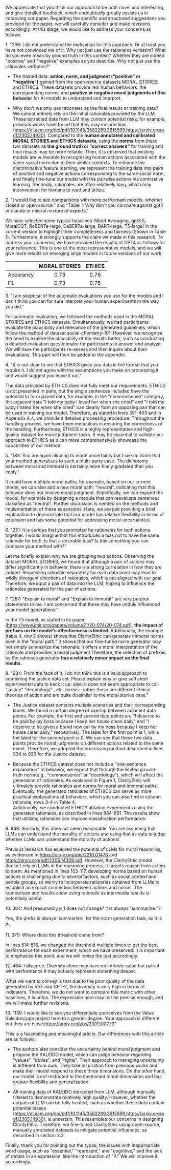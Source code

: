 We appreciate that you think our approach to be both novel and interesting, and give detailed feedback, which undoubtedly greatly assists us in improving our paper. 
Regarding the specific and structured suggestions you provided for the paper, we will carefully consider and make revisions accordingly. 
At this stage, we would like to address your concerns as follows.


1\. "296: I do not understand the motivation for this approach. Or at least you have not convinced me of it. Why not just use the rationales verbatim? What do you even mean by ground truth in this context? Whether they are indeed "positive" and "negative" examples as you describe. Why not just use the rationales verbatim?"   

- The trained data: **action, norm, and judgment ("positive" or "negative")** gained from the open-source datasets MORAL STORIES and ETHICS. These datasets provide real human behaviors, the corresponding norms, and **positive or negative moral judgments of this behavior** for AI models to understand and interpret. 
    
- Why don't we only use rationales as the final results or training data?   
  We cannot entirely rely on the initial rationales provided by the LLM. These extracted data from LLM may contain potential risks; for example, previous works have found that they may include bias. (https://dl.acm.org/doi/pdf/10.1145/3582269.3615599,https://arxiv.org/pdf/2305.14930). Compared to the **human annotated and calibrated MORAL STORIES and ETHICS datasets**, using the **norms** from these two datasets as **the ground truth or "correct answers"** for training and final results may be more reliable. Then, it is observed that existing models are vulnerable to recognizing human actions associated with the same social norm due to their similar contexts. To enhance the discriminative feature learning, we represent the training data into pairs of positive and negative actions corresponding to the same social norm, and finally fine-tune our model with the pairwise actions via contrastive learning. Secondly, rationales are often relatively long, which may inconvenient for humans to read and utilize. 
    
2\. "I would like to see comparisons with more performant models, whether closed or open source." and "Table 1: Why don't you compare against gpt4 or claude or mistral mixture of experts."   

We have selected some typical baselines (Word Averaging, gpt3.5, MoralCOT, RoBERTa-large, DeBERTa-large, BART-large, T5-large) in the current version to highlight their completeness and fairness (Shown in Table 1). Furthermore, it strongly supports the claim we made in this research. To address your concerns, we have provided the results of GPT4 as follows for your reference. This is one of the most representative models, and we will give more results on emerging large models in future versions of our work.

|       | MORAL STORIES | ETHICS     |
| :---        |    :----:   |          :---: |
| Accurancy      |   0.73     | 0.76   |
| F1   |   0.73      |   0.75    |
   

3\. "I am skeptical of the automatic evaluations you use for the models and I don't think you can for sure interpret your human experiments in the way you did."  

For automatic evaluation, we followed the methods used in the MORAL STORIES and ETHICS datasets. 
Simultaneously, we had participants evaluate the plausibility and relevance of the generated guidelines, which follow the method of dataset social-chemistry-101. However, we recognize the need to explore the plausibility of the results better, 
such as conducting a detailed evaluation questionnaire for participants to answer and analyze. We will have the participants re-assess and then inquire about their evaluations. This part will then be added to the appendix.

4\. "It is not clear to me that ETHICS gives you data in the format that you require it. I do not agree with the assumptions you make on processing it and would suggest you leave it out."   

The data provided by ETHICS does not fully meet our requirements. ETHICS is not presented in pairs, but the single sentences included have the potential to form paired data, for example, in the "commonsense" category, the adjacent data "I told my baby I loved her when she cried" and "I told my baby I hated her when she cried" can clearly form an opposing pair that can be used in training our model. Therefore, as stated in lines 391-403 and in Appendix A.4, we provide a detailed processing procedure. Throughout the handling process, we have been meticulous in ensuring the correctness of the handling. Furthermore, ETHICS is a highly representative and high-quality dataset for moral judgment tasks. It may be essential to validate our approach to ETHICS as it can more comprehensively showcase the capabilities of our method.

5\. "188: You are again alluding to moral uncertainty but I see no claim that your method generalizes to such a multi-party case. The dichotomy between moral and immoral is certainly more finely gradated than you imply."   

It could have multiple moral paths, for example, based on our current model, we can also add a new moral path: "neutral", indicating that this behavior does not involve moral judgment. Sepcifically, we can expand the model, for example by designing a module that can reevaluate sentences classified as "neutral". Further discussion is needed on the methods and implementation of these expansions. Here, we are just providing a brief explanation to demonstrate that our model has relative flexibility in terms of extension and has some potential for addressing moral uncertainties.

6\. "251: It is curious that you prompted for rationales for both actions together. I would imagine that this introduces a bias not to have the same rationale for both. Is that a desirable bias? Is this something you can compare your method with?"

Let me briefly explain why we are grouping two actions. Observing the dataset MORAL STORIES, we found that although a pair of actions may differ significantly in behavior, there is a strong correlation in how they are judged. Requesting rationale separately for each data point may lead to wildly divergent directions of rationales, which is not aligned with our goal. Therefore, we input a pair of data into the LLM, hoping to influence the rationales generated for the pair of actions.

7\. "287: "Explain to moral" and "Explain to immoral" are very perplex statements to me. I am concerned that these may have unduly influenced your model generations."  

In the T5 model, as stated in its paper (https://www.jmlr.org/papers/volume21/20-074/20-074.pdf), **the impact of prefixes on the model's effectiveness is limited**. Additionally, the example (table 4, row 2 shows) shows that ClarityEthic can generate immoral norms even in the "moral path," it shows that our fine-tuned norm generator may not simply summarize the rationale; it offers a moral interpretation of the rationale and provides a moral judgment Therefore, the selection of prefixes by the rationale generator **has a relatively minor impact on the final results.**

8\. "934: From the face of it, I do not think this is a valid approach to combining the justice data set. Please explain why or give sufficient experimental data to back it up. also: it does not seem appropriate to call "justice" "deontology" , etc. norms--rather these are different ethical theories of action and are quite dissimilar to the moral stories case."   

- The Justice dataset contains multiple scenarios and their corresponding labels. We found a certain degree of overlap between adjacent data points. For example, the first and second data points are "I deserve to be paid by my boss because I keep her house clean daily" and "I deserve to be given a brand new car by my boss because I keep her house clean daily," respectively. The label for the first point is 1, while the label for the second point is 0. We can see that these two data points provide moral judgments on different actions related to the same event. Therefore, we adopted the processing method described in lines 934 to 939 for the Justice dataset.   

- Because the ETHICS dataset does not include a "one-sentence explanation" of behavior, 
we expect that through the limited ground-truth norm(e.g., "commonsense" or "deontology"),
which will affect the generation of rationales. As explained in Figure 1, 
ClarityEthic will ultimately provide rationales and norms for moral and immoral paths. Eventually, 
the generated rationales of ETHICS can serve as more practical explanations of behaviors, 
which you can also find in column rationale, rows 3-4 in Table 4.    
Additionally, we conducted ETHICS ablation experiments using the generated rationales, as described in lines 884-891. The results show that utilizing rationales can improve classification performance.

9\. 948: Similarly, this does not seem reasonable. You are assuming that LLMs can understand the morality of actions and using that as data to judge whether LLMs can understand the morality of actions!   

Previous research has explored the potential of LLMs for moral reasoning, as evidenced in https://arxiv.org/abs/2210.01478 and https://arxiv.org/pdf/2306.14308.pdf. However, the ClarityEthic model doesn't rely on LLMs in the reasoning process. It targets reason from action to norm. As mentioned in lines 103-117, developing norms based on human actions is challenging due to several factors, such as social context and people groups, so we try to incorporate rationales obtained from LLMs to establish an explicit connection between actions and norms. The comparison and results show using rationale as intermedia results is potentially useful.

10\. 304: And presumably p_1 does not change? it is always "summarize:"?   

Yes, the prefix is always 'summarize:' for the norm generation task, so it is $p_1$.

11\. 370: Where does this threshold come from?   

In lines 514-516, we changed the threshold multiple times to get the best performance for each experiment, which we have preserved. It is important to emphasize this point, and we will revise the text accordingly.

12\. 464: I disagree. Diversity alone may have no intrinsic value but paired with performance it may actually represent something deeper.    

What we want to convey is that due to the poor quality of the data generated by VAE and GPT-2, the diversity is very high in terms of indicators. Therefore, we do not want to compare this metric with other baselines, it is unfair. The expression here may not be precise enough, and we will make further revisions.

13\. "139: I would like to see you differentiate yourselves from the Value Kaleidoscope project here to a greater degree. Your approach is different but they are close.https://arxiv.org/abs/2309.00779"    

This is a fascinating and meaningful article. Our differences with this article are as follows: 

- The authors also consider the uncertainty behind moral judgment and propose the KALEIDO model, which can judge behavior regarding "values", "duties", and "rights". Their approach to managing uncertainty is different from ours. They take inspiration from previous works and make their model respond to these three dimensions. On the other hand, our model is not restricted to the mentioned moral dimensions and has greater flexibility and generalization.

- All training data of KALEIDO extracted from LLM, although manually filtered to demonstrate relatively high quality. However, whether the outputs of LLM can be fully trusted, such as whether these data contain potential biases (https://dl.acm.org/doi/pdf/10.1145/3582269.3615599,https://arxiv.org/pdf/2305.14930), is uncertain.
This resembles our concerns in designing ClarityEthic. Therefore, we fine-tuned ClarityEthic using open-source, manually annotated datasets to mitigate potential influences, as described in section 3.3.


Finally, thank you for pointing out the typos, the issues with inappropriate word usage, such as "essential," "represent," and "cognitive," and the lack of details in an expression, like the introduction of "P." We will improve it accordingly.

